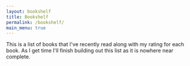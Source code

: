 ```yaml
---
layout: bookshelf
title: Bookshelf
permalink: /bookshelf/
main_menu: true
---
```


This is a list of books that I've recently read along with my rating for each book. As I get time I'll finish building out this list as it is nowhere near complete.
